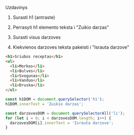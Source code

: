 Uzdavinys

1. Surasti h1 (antraste)

2. Perrasyti h1 elemento teksta i "Zuikio darzas"

3. Surasti visus darzoves

4. Kiekvienos darzoves teksta pakeisti i "Israuta darzove"

```html
<h1>Sriubos receptas</h1>
<ul>
  <li>Morkos</li>
  <li>Bulves</li>
  <li>Svogunas</li>
  <li>Vanduo</li>
  <li>Druska</li>
</ul>
```

```js
const h1DOM = document.querySelector('h1');
h1DOM.innerText = 'Zuikio darzas';

const darzovesDOM = document.querySelectorAll('li');
for (let i = 0; i < darzovesDOM.length; i++) {
  darzovesDOM[i].innerText = 'Israuta darzove';
}
```
